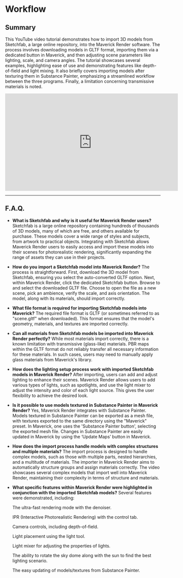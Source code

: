# Workflow

## Summary

This YouTube video tutorial demonstrates how to import 3D models from Sketchfab, a large online repository, into the Maverick Render software. The process involves downloading models in GLTF format, importing them via a dedicated button in Maverick, and then adjusting scene parameters like lighting, scale, and camera angles. The tutorial showcases several examples, highlighting ease of use and demonstrating features like depth-of-field and light mixing. It also briefly covers importing models after texturing them in Substance Painter, emphasizing a streamlined workflow between the three programs. Finally, a limitation concerning transmissive materials is noted.

<iframe width="560" height="315" src="https://www.youtube.com/embed/NxKh_zqsna0?si=ekc-1Co3OsvBHZiG" title="YouTube video player" frameborder="0" allow="accelerometer; autoplay; clipboard-write; encrypted-media; gyroscope; picture-in-picture; web-share" referrerpolicy="strict-origin-when-cross-origin" allowfullscreen></iframe>

---

## F.A.Q.

- **What is Sketchfab and why is it useful for Maverick Render users?**
Sketchfab is a large online repository containing hundreds of thousands of 3D models, many of which are free, and others available for purchase. These models cover a wide range of styles and subjects, from artwork to practical objects. Integrating with Sketchfab allows Maverick Render users to easily access and import these models into their scenes for photorealistic rendering, significantly expanding the range of assets they can use in their projects.

- **How do you import a Sketchfab model into Maverick Render?**
The process is straightforward. First, download the 3D model from Sketchfab, ensuring you select the auto-converted GLTF option. Next, within Maverick Render, click the dedicated Sketchfab button. Browse to and select the downloaded GLTF file. Choose to open the file as a new scene, pick an ambience, verify the scale, and axis orientation. The model, along with its materials, should import correctly.

- **What file format is required for importing Sketchfab models into Maverick?**
The required file format is GLTF (or sometimes referred to as "scene.gltf" when downloaded). This format ensures that the model's geometry, materials, and textures are imported correctly.

- **Can all materials from Sketchfab models be imported into Maverick Render perfectly?**
While most materials import correctly, there is a known limitation with transmissive (glass-like) materials. PBR maps within the GLTF format do not reliably transfer all necessary information for these materials. In such cases, users may need to manually apply glass materials from Maverick's library.

- **How does the lighting setup process work with imported Sketchfab models in Maverick Render?**
After importing, users can add and adjust lighting to enhance their scenes. Maverick Render allows users to add various types of lights, such as spotlights, and use the light mixer to adjust the intensity and color of each light source. This gives the user flexibility to achieve the desired look.

- **Is it possible to use models textured in Substance Painter in Maverick Render?**
Yes, Maverick Render integrates with Substance Painter. Models textured in Substance Painter can be exported as a mesh file, with textures exported to the same directory using the "Maverick" preset. In Maverick, one uses the 'Substance Painter button', selecting the exported mesh file. Changes in Substance Painter are easily updated in Maverick by using the ‘Update Maps’ button in Maverick.

- **How does the import process handle models with complex structures and multiple materials?**
The import process is designed to handle complex models, such as those with multiple parts, nested hierarchies, and a multitude of materials. The importer in Maverick Render aims to automatically structure groups and assign materials correctly. The video showcases several complex models that import well into Maverick Render, maintaining their complexity in terms of structure and materials.

- **What specific features within Maverick Render were highlighted in conjunction with the imported Sketchfab models?**
Several features were demonstrated, including:

    The ultra-fast rendering mode with the denoiser.

    IPR (Interactive Photorealistic Rendering) with the control tab.

    Camera controls, including depth-of-field.

    Light placement using the light tool.

    Light mixer for adjusting the properties of lights.

    The ability to rotate the sky dome along with the sun to find the best lighting scenario.

    The easy updating of models/textures from Substance Painter.